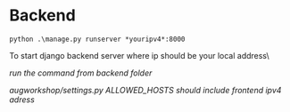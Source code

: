 # Backend

`python .\manage.py runserver *youripv4*:8000`

To start django backend server where ip should be your local address\

*run the command from backend folder*

*augworkshop/settings.py ALLOWED_HOSTS should include frontend ipv4 adress*
